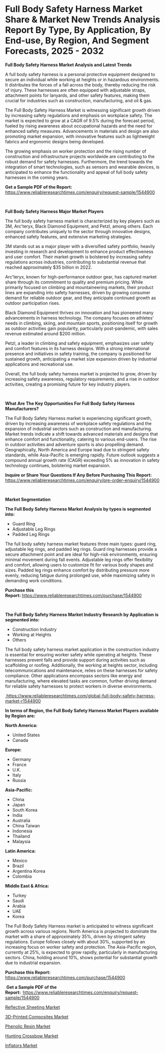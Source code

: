 <p><h1>Full Body Safety Harness Market Share & Market New Trends Analysis Report By Type, By Application, By End-use, By Region, And Segment Forecasts, 2025 - 2032</h1></p><p><strong>Full Body Safety Harness Market Analysis and Latest Trends</strong></p>
<p><p>A full body safety harness is a personal protective equipment designed to secure an individual while working at heights or in hazardous environments. It distributes the forces of a fall across the body, thereby reducing the risk of injury. These harnesses are often equipped with adjustable straps, attachment points for lanyards, and other safety features, making them crucial for industries such as construction, manufacturing, and oil & gas.</p><p>The Full Body Safety Harness Market is witnessing significant growth driven by increasing safety regulations and emphasis on workplace safety. The market is expected to grow at a CAGR of 9.5% during the forecast period, fueled by rising awareness about occupational hazards and the need for enhanced safety measures. Advancements in materials and design are also promoting market expansion, with innovative features such as lightweight fabrics and ergonomic designs being developed. </p><p>The growing emphasis on worker protection and the rising number of construction and infrastructure projects worldwide are contributing to the robust demand for safety harnesses. Furthermore, the trend towards the integration of smart technologies, such as sensors and wearable devices, is anticipated to enhance the functionality and appeal of full body safety harnesses in the coming years.</p></p>
<p><strong>Get a Sample PDF of the Report:&nbsp;</strong> <a href="https://www.reliableresearchtimes.com/enquiry/request-sample/1544900?utm_campaign=2240&utm_medium=2&utm_source=Github&utm_content=ia&utm_term=06022025&utm_id=full-body-safety-harness">https://www.reliableresearchtimes.com/enquiry/request-sample/1544900</a></p>
<p>&nbsp;</p>
<p><strong>Full Body Safety Harness Major Market Players</strong></p>
<p><p>The full body safety harness market is characterized by key players such as 3M, Arc'teryx, Black Diamond Equipment, and Petzl, among others. Each company contributes uniquely to the sector through innovative designs, enhanced safety features, and extensive marketing strategies.</p><p>3M stands out as a major player with a diversified safety portfolio, heavily investing in research and development to enhance product effectiveness and user comfort. Their market growth is bolstered by increasing safety regulations across industries, contributing to substantial revenue that reached approximately $35 billion in 2022.</p><p>Arc'teryx, known for high-performance outdoor gear, has captured market share through its commitment to quality and premium pricing. While primarily focused on climbing and mountaineering markets, their product lines are expanding into safety harnesses, driven by growing consumer demand for reliable outdoor gear, and they anticipate continued growth as outdoor participation rises.</p><p>Black Diamond Equipment thrives on innovation and has pioneered many advancements in harness technology. The company focuses on athletes' needs in climbing, skiing, and mountain sports, positioning itself for growth as outdoor activities gain popularity, particularly post-pandemic, with sales revenue estimated around $200 million.</p><p>Petzl, a leader in climbing and safety equipment, emphasizes user safety and comfort features in its harness designs. With a strong international presence and initiatives in safety training, the company is positioned for sustained growth, anticipating a market size expansion driven by industrial applications and recreational use.</p><p>Overall, the full body safety harness market is projected to grow, driven by increasing safety awareness, regulatory requirements, and a rise in outdoor activities, creating a promising future for key industry players.</p></p>
<p>&nbsp;</p>
<p><strong>What Are The Key Opportunities For Full Body Safety Harness Manufacturers?</strong></p>
<p><p>The Full Body Safety Harness market is experiencing significant growth, driven by increasing awareness of workplace safety regulations and the expansion of industrial sectors such as construction and manufacturing. Market trends indicate a shift towards advanced materials and designs that enhance comfort and functionality, catering to various end-users. The rise in outdoor activities and adventure sports is also propelling demand. Geographically, North America and Europe lead due to stringent safety standards, while Asia-Pacific is emerging rapidly. Future outlook suggests a compound annual growth rate (CAGR) exceeding 5% as innovation in safety technology continues, bolstering market expansion.</p></p>
<p><strong>Inquire or Share Your Questions If Any Before Purchasing This Report:</strong> <a href="https://www.reliableresearchtimes.com/enquiry/pre-order-enquiry/1544900?utm_campaign=2240&utm_medium=2&utm_source=Github&utm_content=ia&utm_term=06022025&utm_id=full-body-safety-harness">https://www.reliableresearchtimes.com/enquiry/pre-order-enquiry/1544900</a></p>
<p>&nbsp;</p>
<p><strong>Market Segmentation</strong></p>
<p><strong>The Full Body Safety Harness Market Analysis by types is segmented into:</strong></p>
<p><ul><li>Guard Ring</li><li>Adjustable Leg Rings</li><li>Padded Leg Rings</li></ul></p>
<p><p>The full body safety harness market features three main types: guard ring, adjustable leg rings, and padded leg rings. Guard ring harnesses provide a secure attachment point and are ideal for high-risk environments, ensuring minimal movement during fall events. Adjustable leg rings offer flexibility and comfort, allowing users to customize fit for various body shapes and sizes. Padded leg rings enhance comfort by distributing pressure more evenly, reducing fatigue during prolonged use, while maximizing safety in demanding work conditions.</p></p>
<p><strong>Purchase this Report:&nbsp;</strong><a href="https://www.reliableresearchtimes.com/purchase/1544900?utm_campaign=2240&utm_medium=2&utm_source=Github&utm_content=ia&utm_term=06022025&utm_id=full-body-safety-harness">https://www.reliableresearchtimes.com/purchase/1544900</a></p>
<p>&nbsp;</p>
<p><strong>The Full Body Safety Harness Market Industry Research by Application is segmented into:</strong></p>
<p><ul><li>Construction Industry</li><li>Working at Heights</li><li>Others</li></ul></p>
<p><p>The full body safety harness market application in the construction industry is essential for ensuring worker safety while operating at heights. These harnesses prevent falls and provide support during activities such as scaffolding or roofing. Additionally, the working at heights sector, including telecommunications and maintenance, relies on these harnesses for safety compliance. Other applications encompass sectors like energy and manufacturing, where elevated tasks are common, further driving demand for reliable safety harnesses to protect workers in diverse environments.</p></p>
<p><a href="https://www.reliableresearchtimes.com/global-full-body-safety-harness-market-r1544900?utm_campaign=2240&utm_medium=2&utm_source=Github&utm_content=ia&utm_term=06022025&utm_id=full-body-safety-harness">&nbsp;https://www.reliableresearchtimes.com/global-full-body-safety-harness-market-r1544900</a></p>
<p><strong>In terms of Region, the Full Body Safety Harness Market Players available by Region are:</strong></p>
<p>
    <p> <strong> North America: </strong>
        <ul>
            <li>United States</li>
            <li>Canada</li>
        </ul>
        </p> 
    <p> <strong> Europe: </strong>
        <ul>
            <li>Germany</li>
            <li>France</li>
            <li>U.K.</li>
            <li>Italy</li>
            <li>Russia</li>
        </ul>
        </p> 
    <p> <strong> Asia-Pacific: </strong>
        <ul>
            <li>China</li>
            <li>Japan</li>
            <li>South Korea</li>
            <li>India</li>
            <li>Australia</li>
            <li>China Taiwan</li>
            <li>Indonesia</li>
            <li>Thailand</li>
            <li>Malaysia</li>
        </ul>
        </p> 
    <p> <strong> Latin America: </strong>
        <ul>
            <li>Mexico</li>
            <li>Brazil</li>
            <li>Argentina Korea</li>
            <li>Colombia</li>
        </ul>
        </p> 
    <p> <strong> Middle East & Africa: </strong>
        <ul>
            <li>Turkey</li>
            <li>Saudi</li>
            <li>Arabia</li>
            <li>UAE</li>
            <li>Korea</li>
        </ul>
    </p>
    </p>
<p><p>The Full Body Safety Harness market is anticipated to witness significant growth across various regions. North America is projected to dominate the market with a share of approximately 35%, driven by stringent safety regulations. Europe follows closely with about 30%, supported by an increasing focus on worker safety and protection. The Asia-Pacific region, currently at 25%, is expected to grow rapidly, particularly in manufacturing sectors. China, holding around 10%, shows potential for substantial growth due to industrial expansion.</p></p>
<p><strong>Purchase this Report: </strong><a href="https://www.reliableresearchtimes.com/purchase/1544900?utm_campaign=2240&utm_medium=2&utm_source=Github&utm_content=ia&utm_term=06022025&utm_id=full-body-safety-harness">https://www.reliableresearchtimes.com/purchase/1544900</a></p>
<p>&nbsp;<strong>Get a Sample PDF of the Report:&nbsp;&nbsp;</strong><a href="https://www.reliableresearchtimes.com/enquiry/request-sample/1544900?utm_campaign=2240&utm_medium=2&utm_source=Github&utm_content=ia&utm_term=06022025&utm_id=full-body-safety-harness">https://www.reliableresearchtimes.com/enquiry/request-sample/1544900</a></p>
<p><strong></strong></p>
<p><p><a href="https://www.linkedin.com/pulse/reflective-sheeting-market-research-report-exploring-size-hcpje?utm_campaign=2240&utm_medium=2&utm_source=Github&utm_content=ia&utm_term=06022025&utm_id=full-body-safety-harness">Reflective Sheeting Market</a></p><p><a href="https://www.linkedin.com/pulse/3d-printed-composites-market-expansion-from-2025-2032-growth-netwe?utm_campaign=2240&utm_medium=2&utm_source=Github&utm_content=ia&utm_term=06022025&utm_id=full-body-safety-harness">3D-Printed Composites Market</a></p><p><a href="https://www.linkedin.com/pulse/trustworthy-market-insights-phenolic-resin-size-share-volume-rm5ke?utm_campaign=2240&utm_medium=2&utm_source=Github&utm_content=ia&utm_term=06022025&utm_id=full-body-safety-harness">Phenolic Resin Market</a></p><p><a href="https://github.com/stillsfloria19981/Market-Research-Report-List-1/blob/main/hunting-crossbow-market.md?utm_campaign=2240&utm_medium=2&utm_source=Github&utm_content=ia&utm_term=06022025&utm_id=full-body-safety-harness">Hunting Crossbow Market</a></p><p><a href="https://www.linkedin.com/pulse/growth-projections-inflators-market-comprehensive-analysis-drivers-ud80c?utm_campaign=2240&utm_medium=2&utm_source=Github&utm_content=ia&utm_term=06022025&utm_id=full-body-safety-harness">Inflators Market</a></p></p>